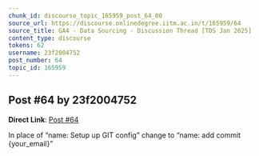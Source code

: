 ```yaml
---
chunk_id: discourse_topic_165959_post_64_00
source_url: https://discourse.onlinedegree.iitm.ac.in/t/165959/64
source_title: GA4 - Data Sourcing - Discussion Thread [TDS Jan 2025]
content_type: discourse
tokens: 62
username: 23f2004752
post_number: 64
topic_id: 165959
---
```


## Post #64 by 23f2004752

**Direct Link**: [Post #64](https://discourse.onlinedegree.iitm.ac.in/t/165959/64)

In place of “name: Setup up GIT config” change to “name: add commit {your_email}”
